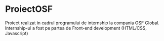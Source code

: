 # ProiectOSF
Proiect realizat in cadrul programului de internship la compania OSF Global.  Internship-ul a fost pe partea de Front-end development (HTML/CSS, Javascript)
